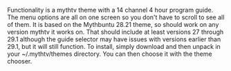 Functionality is a mythtv theme with a 14 channel 4 hour program guide.
The menu options are all on one screen so you don't have to scroll to see all of them.
It is based on the Mythbuntu 28.21 theme, so should work on any version mythtv it works on.
That should include at least versions 27 through 29.1 although the guide selector may have
issues with versions earlier than 29.1, but it will still function.
To install, simply download and then unpack in your ~/.mythtv/themes directory.
You can then choose it with the theme chooser.
